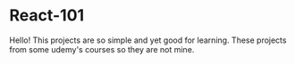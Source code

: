 # React-101

Hello!
This projects are so simple and yet good for learning. 
These projects from some udemy's courses so they are not mine.
